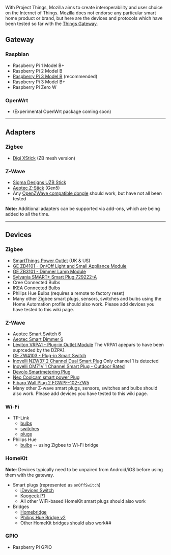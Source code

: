 With Project Things, Mozilla aims to create interoperability and user choice on the Internet of Things. Mozilla does not endorse any particular smart home product or brand, but here are the devices and protocols which have been tested  so far with the [Things Gateway](https://iot.mozilla.org/gateway).

## Gateway
### Raspbian
* Raspberry Pi 1 Model B+
* Raspberry Pi 2 Model B
* [Raspberry Pi 3 Model B](https://www.raspberrypi.org/products/) (recommended)
* Raspberry Pi 3 Model B+
* Raspberry Pi Zero W

### OpenWrt
* (Experimental OpenWrt package coming soon)

***

## Adapters
### Zigbee
* [Digi XStick](https://www.digi.com/products/xbee-rf-solutions/boxed-rf-modems-adapters/xstick) (ZB mesh version)

### Z-Wave
* [Sigma Designs UZB Stick](http://www.vesternet.com/z-wave-sigma-designs-usb-controller)
* [Aeotec Z-Stick](http://aeotec.com/z-wave-usb-stick) (Gen5)
* Any [OpenZWave compatible dongle](https://github.com/OpenZWave/open-zwave/wiki/Controller-Compatibility-List) should work, but have not all been tested

**Note:** Additional adapters can be supported via add-ons, which are being added to all the time.

***

## Devices
### Zigbee
* [SmartThings Power Outlet](http://www.samsung.com/uk/smartthings/sensors-plug-f-app-uk-v2/) (UK & US)
* [GE ZB4101 - On/Off Light and Small Appliance Module](https://byjasco.com/products/ge-zigbee-plug-smart-switch)
* [GE ZB3101 - Dimmer Lamp Module](https://byjasco.com/products/ge-zigbee-plug-smart-dimmer)
* [Sylvania SMART+ Smart Plug 729222-A](https://consumer.sylvania.com/our-products/smart/smart-connected-lighting/index.jsp)
* Cree Connected Bulbs
* IKEA Connected Bulbs
* Philips Hue Bulbs (requires a remote to factory reset)
* Many other Zigbee smart plugs, sensors, switches and bulbs using the Home Automation profile should also work. Please add devices you have tested to this wiki page.
### Z-Wave
* [Aeotec Smart Switch 6](https://aeotec.com/z-wave-plug-in-switch)
* [Aeotec Smart Dimmer 6](https://aeotec.com/z-wave-plug-in-dimmer)
* [Leviton VRPA1 - Plug-in Outlet Module](http://www.leviton.com/en/products/dzpa1-2bw) The VRPA1 apepars to have been suprceded by the DZPA1.
* [GE ZW4103 - Plug-in Smart Switch](https://products.z-wavealliance.org/products/1435)
* [Inovelli NZW37 2 Channel Dual Smart Plug](https://inovelli.com/shop/smart-plugs/2-channel-smart-plug/)  Only channel 1 is detected
* [Inovelli OM71V 1 Channel Smart Plug - Outdoor Rated](https://inovelli.com/shop/outdoor-smart-plugs/outdoor-z-wave-plug-in-module-1-channel/) 
* [Devolo Smartmetering Plug](https://www.devolo.com/en/Products/devolo-Home-Control-Smart-Metering-Plug)
* [Neo Coolcam smart power Plug](http://www.szneo.com/en/products/index.php?id=41)
* [Fibaro Wall Plug 2 FGWPF-102-ZW5](https://www.fibaro.com/en/products/wall-plug/)
* Many other Z-wave smart plugs, sensors, switches and bulbs should also work. Please add devices you have tested to this wiki page.
### Wi-Fi
* TP-Link
  * [bulbs](http://www.tp-link.com/us/home-networking/smart-home/smart-bulbs)
  * [switches](http://www.tp-link.com/us/home-networking/smart-home/smart-switches)
  * [plugs](http://www.tp-link.com/us/home-networking/smart-home/smart-plugs)
* Philips Hue
  * [bulbs](https://www2.meethue.com/en-us/products#filters=STARTER_KITS_SU%2CBULBS_SU%2CLIGHTSTRIPS_SU%2CLAMPS_SU%2CCONTROLS_SU&sliders=&support=&price=&priceBoxes=&page=&layout=12.subcategory.p-grid-icon) -- using Zigbee to Wi-Fi bridge
### HomeKit
**Note**: Devices typically need to be unpaired from Android/iOS before using them with the gateway.

* Smart plugs (represented as `onOffSwitch`)
  * [iDevices Switch](https://store.idevicesinc.com/idevices-switch/)
  * [Koogeek P1](https://www.koogeek.com/p-p1.html)
  * All other WiFi-based HomeKit smart plugs should also work
* Bridges
  * [Homebridge](https://github.com/nfarina/homebridge)
  * [Philips Hue Bridge v2](https://www2.meethue.com/en-us/p/hue-bridge/046677458478)
  * Other HomeKit bridges should also work## 

### GPIO
* Raspberry Pi GPIO